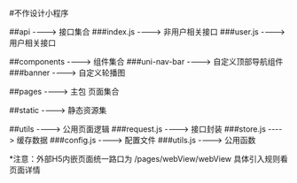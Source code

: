 #不作设计小程序

##api ----> 接口集合
###index.js ----> 非用户相关接口
###user.js ----> 用户相关接口

##components ----> 组件集合
###uni-nav-bar ----> 自定义顶部导航组件
###banner ----> 自定义轮播图

##pages ----> 主包 页面集合

##static ----> 静态资源集

##utils ----> 公用页面逻辑
###request.js ----> 接口封装
###store.js ----> 缓存数据
###config.js ----> 配置文件
###utils.js ----> 公用函数

*注意：外部H5内嵌页面统一路口为 /pages/webView/webView 具体引入规则看页面详情
